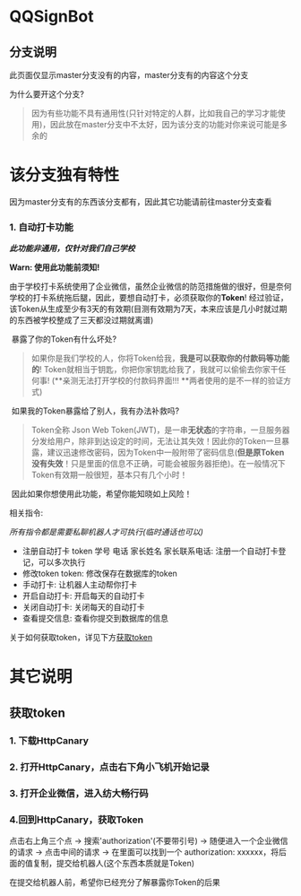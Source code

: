 # QQSignBot

## 分支说明

此页面仅显示master分支没有的内容，master分支有的内容这个分支

为什么要开这个分支?

> 因为有些功能不具有通用性(只针对特定的人群，比如我自己的学习才能使用)，因此放在master分支中不太好，因为该分支的功能对你来说可能是多余的

# 该分支独有特性

因为master分支有的东西该分支都有，因此其它功能请前往master分支查看

### 1. 自动打卡功能

***此功能非通用，仅针对我们自己学校***

**Warn: 使用此功能前须知!**

​	由于学校打卡系统使用了企业微信，虽然企业微信的防范措施做的很好，但是奈何学校的打卡系统拖后腿，因此，要想自动打卡，必须获取你的**Token**! 经过验证，该Token从生成至少有3天的有效期(目测有效期为7天，本来应该是几小时就过期的东西被学校整成了三天都没过期就离谱)

​	暴露了你的Token有什么坏处?

> ​        如果你是我们学校的人，你将Token给我，**我是可以获取你的付款码等功能的**! Token就相当于钥匙，你把你家钥匙给我了，我就可以偷偷去你家干任何事! (**亲测无法打开学校的付款码界面!!! **两者使用的是不一样的验证方式)

​	如果我的Token暴露给了别人，我有办法补救吗?

> Token全称 Json Web Token(JWT)，是一串**无状态**的字符串，一旦服务器分发给用户，除非到达设定的时间，无法让其失效！因此你的Token一旦暴露，建议迅速修改密码，因为Token中一般附带了密码信息(**但是原Token没有失效**！只是里面的信息不正确，可能会被服务器拒绝)。在一般情况下Token有效期一般很短，基本只有几个小时！

​	因此如果你想使用此功能，希望你能知晓如上风险！

相关指令:

*所有指令都是需要私聊机器人才可执行(临时通话也可以)*

- 注册自动打卡 token 学号 电话 家长姓名 家长联系电话: 注册一个自动打卡登记，可以多次执行
- 修改token token: 修改保存在数据库的token
- 手动打卡: 让机器人主动帮你打卡
- 开启自动打卡: 开启每天的自动打卡
- 关闭自动打卡: 关闭每天的自动打卡
- 查看提交信息: 查看你提交到数据库的信息

关于如何获取token，详见下方[获取token](#获取token)

# 其它说明

## 获取token

### 1. 下载HttpCanary

### 2. 打开HttpCanary，点击右下角小飞机开始记录

### 3. 打开企业微信，进入纺大畅行码

### 4.回到HttpCanary，获取Token

点击右上角三个点 -> 搜索'authorization'(不要带引号) -> 随便进入一个企业微信的请求 -> 点击中间的请求 -> 在里面可以找到一个 authorization: xxxxxx，将后面的值复制，提交给机器人(这个东西本质就是Token)

在提交给机器人前，希望你已经充分了解暴露你Token的后果
